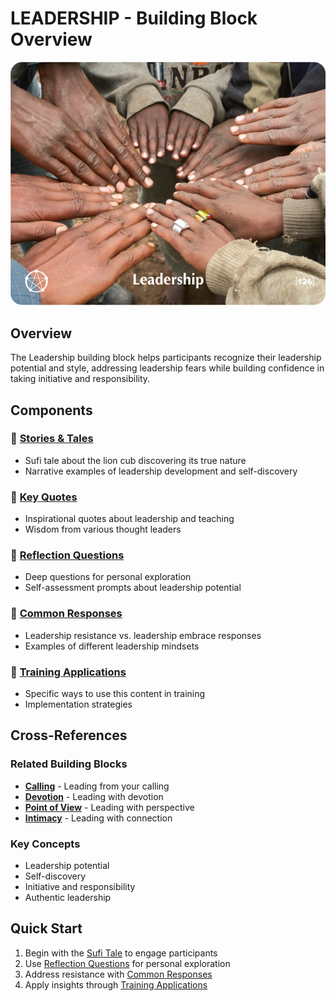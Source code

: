 # LEADERSHIP - Building Block Overview

![Leadership Card](../TCG-CARDS-H/Leadership.png)

## Overview
The Leadership building block helps participants recognize their leadership potential and style, addressing leadership fears while building confidence in taking initiative and responsibility.

## Components

### 📖 [Stories & Tales](stories-tales.md)
- Sufi tale about the lion cub discovering its true nature
- Narrative examples of leadership development and self-discovery

### 💬 [Key Quotes](key-quotes.md)
- Inspirational quotes about leadership and teaching
- Wisdom from various thought leaders

### 🤔 [Reflection Questions](reflection-questions.md)
- Deep questions for personal exploration
- Self-assessment prompts about leadership potential

### 💭 [Common Responses](common-responses.md)
- Leadership resistance vs. leadership embrace responses
- Examples of different leadership mindsets

### 🎯 [Training Applications](training-applications.md)
- Specific ways to use this content in training
- Implementation strategies

## Cross-References

### Related Building Blocks
- **[Calling](../calling/README.md)** - Leading from your calling
- **[Devotion](../devotion/README.md)** - Leading with devotion
- **[Point of View](../point-of-view/README.md)** - Leading with perspective
- **[Intimacy](../intimacy/README.md)** - Leading with connection

### Key Concepts
- Leadership potential
- Self-discovery
- Initiative and responsibility
- Authentic leadership

## Quick Start
1. Begin with the [Sufi Tale](stories-tales.md) to engage participants
2. Use [Reflection Questions](reflection-questions.md) for personal exploration
3. Address resistance with [Common Responses](common-responses.md)
4. Apply insights through [Training Applications](training-applications.md)
